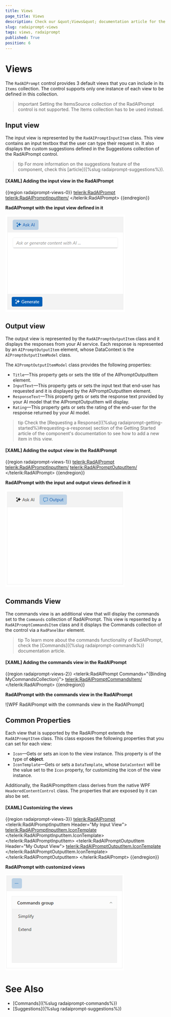 ```yaml
---
title: Views
page_title: Views
description: Check our &quot;Views&quot; documentation article for the RadAIPrompt control.
slug: radaiprompt-views
tags: views, radaiprompt
published: True
position: 6
---
```


# Views

The `RadAIPrompt` control provides 3 default views that you can include in its `Items` collection. The control supports only one instance of each view to be defined in this collection.

>important Setting the ItemsSource collection of the RadAIPrompt control is not supported. The Items collection has to be used instead.

## Input view

The input view is represented by the `RadAIPromptInputItem` class. This view contains an input textbox that the user can type their request in. It also displays the custom suggestions defined in the Suggestions collection of the RadAIPrompt control.

>tip For more information on the suggestions feature of the component, check this [article]({%slug radaiprompt-suggestions%}).

#### __[XAML] Adding the input view in the RadAIPrompt__
{{region radaiprompt-views-0}}
    <telerik:RadAIPrompt>
        <telerik:RadAIPromptInputItem/>
    </telerik:RadAIPrompt>
{{endregion}}

__RadAIPrompt with the input view defined in it__

![WPF RadAIPrompt with the input view defined in it](images/radaiprompt-views-0.png)

## Output view

The output view is represented by the `RadAIPromptOutputItem` class and it displays the responses from your AI service. Each response is represented by an `AIPromptOutputItem` element, whose DataContext is the `AIPromptOutputItemModel` class. 

The `AIPromptOutputItemModel` class provides the following properties:

* `Title`&mdash;This property gets or sets the title of the AIPromptOutputItem element.
* `InputText`&mdash;This property gets or sets the input text that end-user has requested and it is displayed by the AIPromptOutputItem element.
* `ResponseText`&mdash;This property gets or sets the response text provided by your AI model that the AIPromptOutputItem will display.
* `Rating`&mdash;This property gets or sets the rating of the end-user for the response returned by your AI model.

>tip Check the [Requesting a Response]({%slug radaiprompt-getting-started%}#requesting-a-response) section of the Getting Started article of the component's documentation to see how to add a new item in this view.

#### __[XAML] Adding the output view in the RadAIPrompt__
{{region radaiprompt-views-1}}
    <telerik:RadAIPrompt>
        <telerik:RadAIPromptInputItem/>
        <telerik:RadAIPromptOutputItem/>
    </telerik:RadAIPrompt>
{{endregion}}

__RadAIPrompt with the input and output views defined in it__

![WPF RadAIPrompt with the input and output views defined in it](images/radaiprompt-views-1.png)

## Commands View

The commands view is an additional view that will display the commands set to the `Commands` collection of RadAIPrompt. This view is repsented by a `RadAIPromptCommandsItem` class and it displays the Commands collection of the control via a `RadPanelBar` element.

>tip To learn more about the commands functionality of RadAIPrompt, check the [Commands]({%slug radaiprompt-commands%}) documentation article.

#### __[XAML] Adding the commands view in the RadAIPrompt__
{{region radaiprompt-views-2}}
    <telerik:RadAIPrompt Commands="{Binding MyCommandsCollection}">
        <telerik:RadAIPromptCommandsItem/>
    </telerik:RadAIPrompt>
{{endregion}}

__RadAIPrompt with the commands view in the RadAIPrompt__

![WPF RadAIPrompt with the commands view in the RadAIPrompt]

## Common Properties

Each view that is supported by the RadAIPrompt extends the `RadAIPromptItem` class. This class exposes the following properties that you can set for each view:

* `Icon`&mdash;Gets or sets an icon to the view instance. This property is of the type of __object__.
* `IconTemplate`&mdash;Gets or sets a `DataTemplate`, whose `DataContext` will be the value set to the `Icon` property, for customizing the icon of the view instance.

Additionally, the RadAIPromptItem class derives from the native WPF `HeaderedContentControl` class. The properties that are exposed by it can also be set.

#### __[XAML] Customizing the views__
{{region radaiprompt-views-3}}
    <telerik:RadAIPrompt>
        <telerik:RadAIPromptInputItem Header="My Input View">
            <telerik:RadAIPromptInputItem.IconTemplate>
                <DataTemplate>
                    <Rectangle Width="8" Height="8" Fill="Red"/>
                </DataTemplate>
            </telerik:RadAIPromptInputItem.IconTemplate>
        </telerik:RadAIPromptInputItem>
        <telerik:RadAIPromptOutputItem Header="My Output View">
            <telerik:RadAIPromptOutputItem.IconTemplate>
                <DataTemplate>
                    <Ellipse Width="8" Height="8" Fill="LightGreen"/>
                </DataTemplate>
            </telerik:RadAIPromptOutputItem.IconTemplate>
        </telerik:RadAIPromptOutputItem>
    </telerik:RadAIPrompt>
{{endregion}}

__RadAIPrompt with customized views__

![WPF RadAIPrompt with customized views](images/radaiprompt-views-2.png)

# See Also
* [Commands]({%slug radaiprompt-commands%})
* [Suggestions]({%slug radaiprompt-suggestions%})